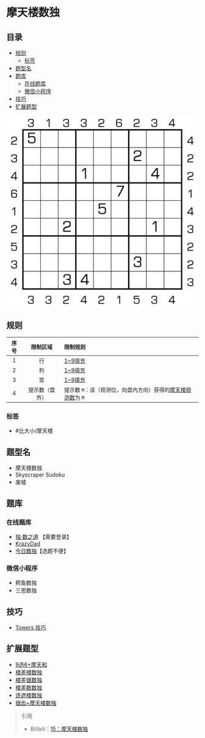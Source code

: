 # 摩天楼数独
<!-- START doctoc generated TOC please keep comment here to allow auto update -->
<!-- DON'T EDIT THIS SECTION, INSTEAD RE-RUN doctoc TO UPDATE -->
## 目录

- [规则](#%E8%A7%84%E5%88%99)
  - [标签](#%E6%A0%87%E7%AD%BE)
- [题型名](#%E9%A2%98%E5%9E%8B%E5%90%8D)
- [题库](#%E9%A2%98%E5%BA%93)
  - [在线题库](#%E5%9C%A8%E7%BA%BF%E9%A2%98%E5%BA%93)
  - [微信小程序](#%E5%BE%AE%E4%BF%A1%E5%B0%8F%E7%A8%8B%E5%BA%8F)
- [技巧](#%E6%8A%80%E5%B7%A7)
- [扩展题型](#%E6%89%A9%E5%B1%95%E9%A2%98%E5%9E%8B)

<!-- END doctoc generated TOC please keep comment here to allow auto update -->

![题](../../../images/sudoku/摩天楼数独.png)

## 规则

| 序号  |  限制区域   | 限制规则                                 |
|:---:|:-------:|:-------------------------------------|
|  1  |    行    | [1~9填充]                              |
|  2  |    列    | [1~9填充]                              |
|  3  |    宫    | [1~9填充]                              |
|  4  | 提示数（盘外） | 提示数 `M`：该（观测位，向盘内方向）获得的[摩天楼观测数]为 `M` |

### 标签

- #比大小/摩天楼

## 题型名

- 摩天楼数独
- Skyscraper Sudoku
- 废墟

## 题库

### 在线题库

- [独·数之道](http://www.sudokufans.org.cn/lx/game.index.php?type=build) 【需要登录】
- [KrazyDad](https://krazydad.com/play/skysudoku/)
- [今日数独]【选题不便】

### 微信小程序

- 鳄鱼数独
- 三思数独

## 技巧

- [Towers 技巧](Towers.md#技巧)

## 扩展题型

- [9选6+摩天和](../混合类/9选6+摩天和.md)
- [楼差楼数独](../混合类/楼差楼数独.md)
- [楼差锯数独](../混合类/楼差锯数独.md)
- [楼差数数独](../混合类/楼差数数独.md)
- [连遮楼数独](../混合类/连遮楼数独.md)
- [锯齿+摩天楼数独](../混合类/锯齿+摩天楼数独.md)

> 引用
>
> - Bilibili：[15：摩天楼数独](https://www.bilibili.com/read/cv10181180)

[1~9填充]: ../../../rules.md#1to9填充

[摩天楼观测数]: ../../../rules.md#摩天楼观测数

[今日数独]: https://cn.sudoku.today/g-skyscrapers-sudoku/
